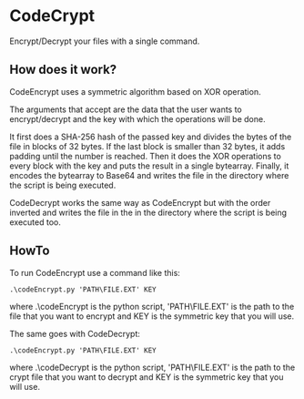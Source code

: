# CodeCrypt
Encrypt/Decrypt your files with a single command.

## How does it work?
CodeEncrypt uses a symmetric algorithm based on XOR operation. 

The arguments that accept are the data that the user wants to encrypt/decrypt and the key with which the operations will be done.

It first does a SHA-256 hash of the passed key and divides the bytes of the file in blocks of 32 bytes. If the last block is smaller than 32 bytes, it adds padding until the number is reached. Then it does the XOR operations to every block with the key and puts the result in a single bytearray. Finally, it encodes the bytearray to Base64 and writes the file in the directory where the script is being executed.

CodeDecrypt works the same way  as CodeEncrypt but with the order inverted and writes the file in the in the directory where the script is being executed too.

## HowTo
To run CodeEncrypt use a command like this:

	.\codeEncrypt.py 'PATH\FILE.EXT' KEY
	
where .\codeEncrypt is the python script, 'PATH\FILE.EXT' is the path to the file that you want to encrypt and KEY is the symmetric key that you will use.

The same goes with CodeDecrypt:
	
	.\codeEncrypt.py 'PATH\FILE.EXT' KEY
	
where .\codeDecrypt is the python script, 'PATH\FILE.EXT' is the path to the crypt file that you want to decrypt and KEY is the symmetric key that you will use.
